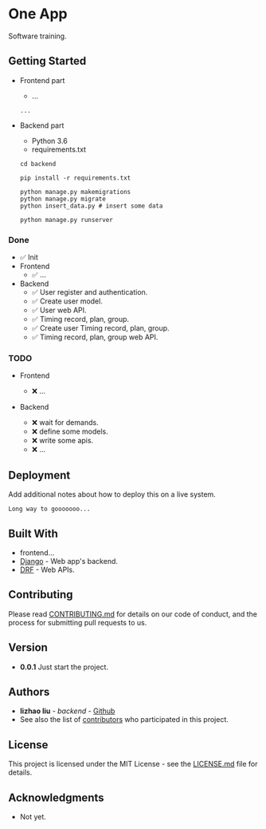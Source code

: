 # One App

Software training.

## Getting Started

- Frontend part
    * ...
    ```
    ...
    ```

- Backend part
    * Python 3.6 
    * requirements.txt
    ```
    cd backend
    ```
    ```
    pip install -r requirements.txt
    ```
    ```
    python manage.py makemigrations
    python manage.py migrate
    python insert_data.py # insert some data
    ```
    ```
    python manage.py runserver
    ```

### Done
- ✅ Init  
- Frontend
    - ✅ ...
- Backend
    - ✅ User register and authentication.
    - ✅ Create user model.
    - ✅ User web API.
    - ✅ Timing record, plan, group.
    - ✅ Create user Timing record, plan, group.
    - ✅ Timing record, plan, group web API.



### TODO
- Frontend
    - ❌ ...

- Backend
    - ❌ wait for demands.
    - ❌ define some models.  
    - ❌ write some apis.
    - ❌ ...

## Deployment

Add additional notes about how to deploy this on a live system.

```
Long way to gooooooo...
```

## Built With

* frontend...
* [Django](https://docs.djangoproject.com/en/2.0/) - Web app's backend.
* [DRF](https://www.django-rest-framework.org/) - Web APIs.

## Contributing

Please read [CONTRIBUTING.md](#) for details on our code of conduct, and the process for submitting pull requests to us.

## Version

* **0.0.1** Just start the project.

## Authors
* **lizhao liu** - *backend* - [Github](https://github.com/lizhaoliu-Lec)
* See also the list of [contributors](#) who participated in this project.

## License

This project is licensed under the MIT License - see the [LICENSE.md](LICENSE.md) file for details.

## Acknowledgments

* Not yet.

